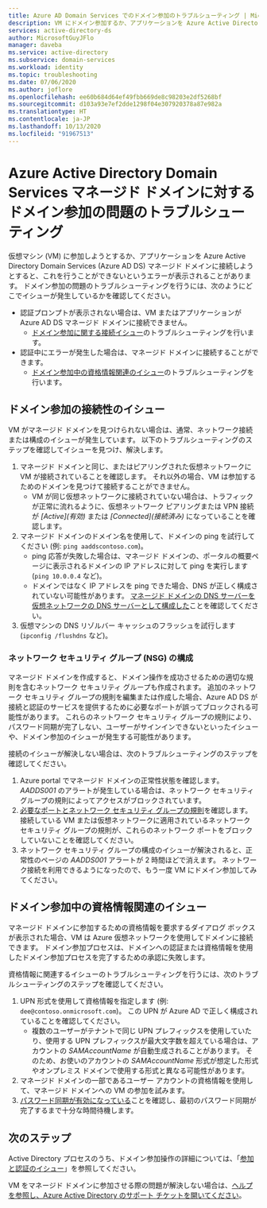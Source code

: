 ```yaml
---
title: Azure AD Domain Services でのドメイン参加のトラブルシューティング | Microsoft Docs
description: VM にドメイン参加するか、アプリケーションを Azure Active Directory Domain Services に接続しようとしてマネージド ドメインに対して接続または認証ができないときの、一般的な問題のトラブルシューティングについて説明します。
services: active-directory-ds
author: MicrosoftGuyJFlo
manager: daveba
ms.service: active-directory
ms.subservice: domain-services
ms.workload: identity
ms.topic: troubleshooting
ms.date: 07/06/2020
ms.author: joflore
ms.openlocfilehash: ee60b684d64ef49fbb669de8c98203e2df5268bf
ms.sourcegitcommit: d103a93e7ef2dde1298f04e307920378a87e982a
ms.translationtype: HT
ms.contentlocale: ja-JP
ms.lasthandoff: 10/13/2020
ms.locfileid: "91967513"
---
```

# <a name="troubleshoot-domain-join-problems-with-an-azure-active-directory-domain-services-managed-domain"></a>Azure Active Directory Domain Services マネージド ドメインに対するドメイン参加の問題のトラブルシューティング

仮想マシン (VM) に参加しようとするか、アプリケーションを Azure Active Directory Domain Services (Azure AD DS) マネージド ドメインに接続しようとすると、これを行うことができないというエラーが表示されることがあります。 ドメイン参加の問題のトラブルシューティングを行うには、次のようにどこでイシューが発生しているかを確認してください。

* 認証プロンプトが表示されない場合は、VM またはアプリケーションが Azure AD DS マネージド ドメインに接続できません。
    * [ドメイン参加に関する接続イシュー](#connectivity-issues-for-domain-join)のトラブルシューティングを行います。
* 認証中にエラーが発生した場合は、マネージド ドメインに接続することができます。
    * [ドメイン参加中の資格情報関連のイシュー](#credentials-related-issues-during-domain-join)のトラブルシューティングを行います。

## <a name="connectivity-issues-for-domain-join"></a>ドメイン参加の接続性のイシュー

VM がマネージド ドメインを見つけられない場合は、通常、ネットワーク接続または構成のイシューが発生しています。 以下のトラブルシューティングのステップを確認してイシューを見つけ、解決します。

1. マネージド ドメインと同じ、またはピアリングされた仮想ネットワークに VM が接続されていることを確認します。 それ以外の場合、VM は参加するためのドメインを見つけて接続することができません。
    * VM が同じ仮想ネットワークに接続されていない場合は、トラフィックが正常に流れるように、仮想ネットワーク ピアリングまたは VPN 接続が *[Active]\(有効\)* または *[Connected]\(接続済み\)* になっていることを確認します。
1. マネージド ドメインのドメイン名を使用して、ドメインの ping を試行してください (例: `ping aaddscontoso.com`)。
    * ping 応答が失敗した場合は、マネージド ドメインの、ポータルの概要ページに表示されるドメインの IP アドレスに対して ping を実行します (`ping 10.0.0.4` など)。
    * ドメインではなく IP アドレスを ping できた場合、DNS が正しく構成されていない可能性があります。 [マネージド ドメインの DNS サーバーを仮想ネットワークの DNS サーバーとして構成した][configure-dns]ことを確認してください。
1. 仮想マシンの DNS リゾルバー キャッシュのフラッシュを試行します (`ipconfig /flushdns` など)。

### <a name="network-security-group-nsg-configuration"></a>ネットワーク セキュリティ グループ (NSG) の構成

マネージド ドメインを作成すると、ドメイン操作を成功させるための適切な規則を含むネットワーク セキュリティ グループも作成されます。 追加のネットワーク セキュリティ グループの規則を編集または作成した場合、Azure AD DS が接続と認証のサービスを提供するために必要なポートが誤ってブロックされる可能性があります。 これらのネットワーク セキュリティ グループの規則により、パスワード同期が完了しない、ユーザーがサインインできないといったイシューや、ドメイン参加のイシューが発生する可能性があります。

接続のイシューが解決しない場合は、次のトラブルシューティングのステップを確認してください。

1. Azure portal でマネージド ドメインの正常性状態を確認します。 *AADDS001* のアラートが発生している場合は、ネットワーク セキュリティ グループの規則によってアクセスがブロックされています。
1. [必要なポートとネットワーク セキュリティ グループの規則][network-ports]を確認します。 接続している VM または仮想ネットワークに適用されているネットワーク セキュリティ グループの規則が、これらのネットワーク ポートをブロックしていないことを確認してください。
1. ネットワーク セキュリティ グループの構成のイシューが解決されると、正常性のページの *AADDS001* アラートが 2 時間ほどで消えます。 ネットワーク接続を利用できるようになったので、もう一度 VM にドメイン参加してみてください。

## <a name="credentials-related-issues-during-domain-join"></a>ドメイン参加中の資格情報関連のイシュー

マネージド ドメインに参加するための資格情報を要求するダイアログ ボックスが表示された場合、VM は Azure 仮想ネットワークを使用してドメインに接続できます。 ドメイン参加プロセスは、ドメインへの認証または資格情報を使用したドメイン参加プロセスを完了するための承認に失敗します。

資格情報に関連するイシューのトラブルシューティングを行うには、次のトラブルシューティングのステップを確認してください。

1. UPN 形式を使用して資格情報を指定します (例: `dee@contoso.onmicrosoft.com`)。 この UPN が Azure AD で正しく構成されていることを確認してください。
    * 複数のユーザーがテナントで同じ UPN プレフィックスを使用していたり、使用する UPN プレフィックスが最大文字数を超えている場合は、アカウントの *SAMAccountName* が自動生成されることがあります。 そのため、お使いのアカウントの *SAMAccountName* 形式が想定した形式やオンプレミス ドメインで使用する形式と異なる可能性があります。
1. マネージド ドメインの一部であるユーザー アカウントの資格情報を使用して、マネージド ドメインへの VM の参加を試みます。
1. [パスワード同期が有効になっている][enable-password-sync]ことを確認し、最初のパスワード同期が完了するまで十分な時間待機します。

## <a name="next-steps"></a>次のステップ

Active Directory プロセスのうち、ドメイン参加操作の詳細については、「[参加と認証のイシュー][join-authentication-issues]」を参照してください。

VM をマネージド ドメインに参加させる際の問題が解決しない場合は、[ヘルプを参照し、Azure Active Directory のサポート チケットを開いてください][azure-ad-support]。

<!-- INTERNAL LINKS -->
[enable-password-sync]: tutorial-create-instance.md#enable-user-accounts-for-azure-ad-ds
[network-ports]: network-considerations.md#network-security-groups-and-required-ports
[azure-ad-support]: ../active-directory/fundamentals/active-directory-troubleshooting-support-howto.md
[configure-dns]: tutorial-create-instance.md#update-dns-settings-for-the-azure-virtual-network

<!-- EXTERNAL LINKS -->
[join-authentication-issues]: /previous-versions/windows/it-pro/windows-2000-server/cc961817(v=technet.10)
